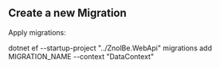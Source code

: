 ﻿## Create a new Migration

Apply migrations: 

dotnet ef --startup-project "../ZnolBe.WebApi" migrations add MIGRATION_NAME --context "DataContext"